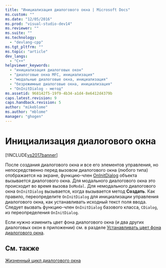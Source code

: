 ```yaml
---
title: "Инициализация диалогового окна | Microsoft Docs"
ms.custom: ""
ms.date: "12/05/2016"
ms.prod: "visual-studio-dev14"
ms.reviewer: ""
ms.suite: ""
ms.technology: 
  - "devlang-cpp"
ms.tgt_pltfrm: ""
ms.topic: "article"
dev_langs: 
  - "C++"
helpviewer_keywords: 
  - "инициализация диалоговых окон"
  - "диалоговые окна MFC, инициализация"
  - "модальные диалоговые окна, инициализация"
  - "безрежимные диалоговые окна, инициализация"
  - "OnInitDialog - метод"
ms.assetid: 968142f5-19f9-4b34-a1d4-8e6412d4379b
caps.latest.revision: 9
caps.handback.revision: 5
author: "mikeblome"
ms.author: "mblome"
manager: "ghogen"
---
```

# Инициализация диалогового окна
[!INCLUDE[vs2017banner](../assembler/inline/includes/vs2017banner.md)]

После создания диалогового окна и все его элементов управления, но непосредственно перед вызовом диалогового окна \(любого типа\) отображается на экране, функцию\-член [OnInitDialog](../Topic/CDialog::OnInitDialog.md) объекта вызывается диалогового окна.  Для модального диалогового окна это происходит во время вызова `DoModal`.  Для немодального диалогового окна `OnInitDialog` вызывается, когда вызывается метод **Создать**.  Как правило, переопределите `OnInitDialog` для инициализации управления диалогового окна, как устанавливать исходный текст поля ввода.  Следует вызвать функцию\-член `OnInitDialog` базового класса, `CDialog`, из переопределения `OnInitDialog`.  
  
 Если нужно изменить цвет фона диалогового окна \(и два других диалоговых окон в приложении\) см. в разделе [Устанавливать цвет фона диалогового окна](../mfc/setting-the-dialog-box’s-background-color.md).  
  
## См. также  
 [Жизненный цикл диалогового окна](../mfc/life-cycle-of-a-dialog-box.md)